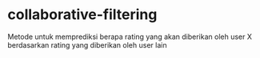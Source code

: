 # collaborative-filtering
Metode untuk memprediksi berapa rating yang akan diberikan oleh user X berdasarkan rating yang diberikan oleh user lain
